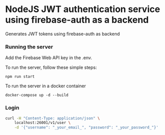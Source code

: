 # NodeJS JWT authentication service using firebase-auth as a backend

Generates JWT tokens using firebase-auth as backend


### Running the server

Add the Firebase Web API key in the .env. 

To run the server, follow these simple steps:

```
npm run start
```

To run the server in a docker container
```
docker-compose up -d --build
```

### Login

```bash
curl -H "Content-Type: application/json" \
    localhost:26001/v1/user \
    -d '{"username": "_your_email_", "password": "_your_password_"}'
```


